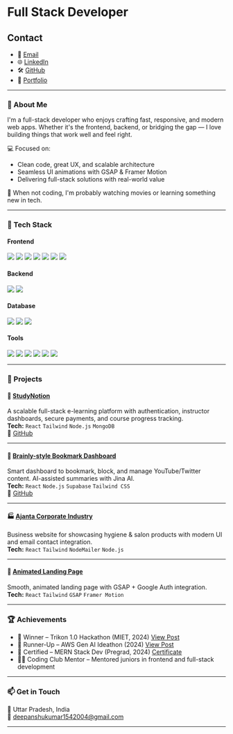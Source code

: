 # Full Stack Developer

## Contact
- 📧 [Email](mailto:deepanshukumar1542004@gmail.com)
- 🌐 [LinkedIn](https://www.linkedin.com/in/deepanshu-mani-441084216/)
- 🛠️ [GitHub](https://github.com/Deepanshu-mani)
- 📱 [Portfolio](https://portfolio-liard-five-41.vercel.app/)

---

### 🧠 About Me

I'm a full-stack developer who enjoys crafting fast, responsive, and modern web apps. Whether it's the frontend, backend, or bridging the gap — I love building things that work well and feel right.

💻 Focused on:
- Clean code, great UX, and scalable architecture
- Seamless UI animations with GSAP & Framer Motion
- Delivering full-stack solutions with real-world value

🎥 When not coding, I'm probably watching movies or learning something new in tech.

---

### 🔧 Tech Stack

#### Frontend
<p align="left">
  <img src="https://img.shields.io/badge/JavaScript-F7DF1E?style=for-the-badge&logo=javascript&logoColor=black"/>
  <img src="https://img.shields.io/badge/React-20232A?style=for-the-badge&logo=react&logoColor=61DAFB"/>
  <img src="https://img.shields.io/badge/Next.js-000000?style=for-the-badge&logo=nextdotjs&logoColor=white"/>
  <img src="https://img.shields.io/badge/TypeScript-007ACC?style=for-the-badge&logo=typescript&logoColor=white"/>
  <img src="https://img.shields.io/badge/TailwindCSS-38B2AC?style=for-the-badge&logo=tailwindcss&logoColor=white"/>
  <img src="https://img.shields.io/badge/GSAP-88CE02?style=for-the-badge&logo=greensock&logoColor=white"/>
  <img src="https://img.shields.io/badge/Framer_Motion-0055FF?style=for-the-badge&logo=framer&logoColor=white"/>
</p>

#### Backend
<p align="left">
  <img src="https://img.shields.io/badge/Node.js-339933?style=for-the-badge&logo=nodedotjs&logoColor=white"/>
  <img src="https://img.shields.io/badge/Express.js-000000?style=for-the-badge&logo=express&logoColor=white"/>
</p>

#### Database
<p align="left">
  <img src="https://img.shields.io/badge/MongoDB-4EA94B?style=for-the-badge&logo=mongodb&logoColor=white"/>
  <img src="https://img.shields.io/badge/MySQL-005C84?style=for-the-badge&logo=mysql&logoColor=white"/>
  <img src="https://img.shields.io/badge/Supabase-3ECF8E?style=for-the-badge&logo=supabase&logoColor=white"/>
</p>

#### Tools
<p align="left">
  <img src="https://img.shields.io/badge/Git-F05032?style=for-the-badge&logo=git&logoColor=white"/>
  <img src="https://img.shields.io/badge/GitHub-181717?style=for-the-badge&logo=github&logoColor=white"/>
  <img src="https://img.shields.io/badge/VSCode-007ACC?style=for-the-badge&logo=visualstudiocode&logoColor=white"/>
  <img src="https://img.shields.io/badge/DSA-FFD700?style=for-the-badge"/>
  <img src="https://img.shields.io/badge/OOP-blueviolet?style=for-the-badge"/>
  <img src="https://img.shields.io/badge/Functional_Programming-ff69b4?style=for-the-badge"/>
</p>

---

### 🚀 Projects

#### 📘 [StudyNotion](https://studynotion-e-learning-web.vercel.app/)
A scalable full-stack e-learning platform with authentication, instructor dashboards, secure payments, and course progress tracking.  
**Tech:** `React` `Tailwind` `Node.js` `MongoDB`  
🔗 [GitHub](https://github.com/Deepanshu-mani/studynotion-e-learning-web)

---

#### 🧠 [Brainly-style Bookmark Dashboard](https://brainly-9lwi.vercel.app/)
Smart dashboard to bookmark, block, and manage YouTube/Twitter content. AI-assisted summaries with Jina AI.  
**Tech:** `React` `Node.js` `Supabase` `Tailwind CSS`  
🔗 [GitHub](https://github.com/Deepanshu-mani/brainly)

---

#### 🏭 [Ajanta Corporate Industry](https://ajanta-corporate.vercel.app/)
Business website for showcasing hygiene & salon products with modern UI and email contact integration.  
**Tech:** `React` `Tailwind` `NodeMailer` `Node.js`

---

#### 🎯 [Animated Landing Page](https://animated-landing-page.vercel.app/)
Smooth, animated landing page with GSAP + Google Auth integration.  
**Tech:** `React` `Tailwind` `GSAP` `Framer Motion`

---

### 🏆 Achievements

- 🥇 Winner – Trikon 1.0 Hackathon (MIET, 2024) [View Post](https://bit.ly/3T7adLY)  
- 🥈 Runner-Up – AWS Gen AI Ideathon (2024) [View Post](https://bit.ly/4kPfO5E)  
- 📜 Certified – MERN Stack Dev (Pregrad, 2024) [Certificate](https://bit.ly/451Ue9i)  
- 👨‍🏫 Coding Club Mentor – Mentored juniors in frontend and full-stack development

---

### 📫 Get in Touch

📍 Uttar Pradesh, India  
📧 deepanshukumar1542004@gmail.com  

----
